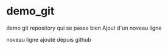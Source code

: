 # demo_git
demo git repository qui se passe bien
Ajout d'un noveau ligne

noveau ligne ajouté dépuis github


